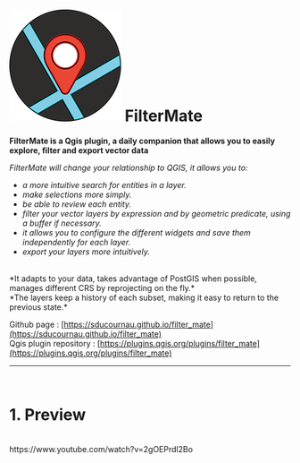 # ![alt title logo](https://github.com/sducournau/filter_mate/blob/main/icon.png?raw=true) FilterMate

**FilterMate is a Qgis plugin, a daily companion that allows you to easily explore, filter and export vector data**

*FilterMate will change your relationship to QGIS, it allows you to:*
- *a more intuitive search for entities in a layer.*
- *make selections more simply.*
- *be able to review each entity.*
- *filter your vector layers by expression and by geometric predicate, using a buffer if necessary.*
- *it allows you to configure the different widgets and save them independently for each layer.*
- *export your layers more intuitively.*
<br>
*It adapts to your data, takes advantage of PostGIS when possible, manages different CRS by reprojecting on the fly.*
<br>
*The layers keep a history of each subset, making it easy to return to the previous state.*

Github page : [https://sducournau.github.io/filter_mate](https://sducournau.github.io/filter_mate)
<br>
Qgis plugin repository : [https://plugins.qgis.org/plugins/filter_mate](https://plugins.qgis.org/plugins/filter_mate)

******

<br>

# 1. Preview
<br>
https://www.youtube.com/watch?v=2gOEPrdl2Bo

